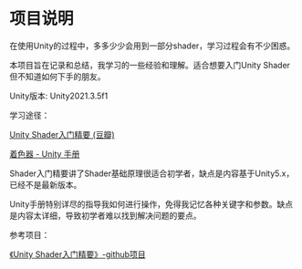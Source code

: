 # 项目说明

在使用Unity的过程中，多多少少会用到一部分shader，学习过程会有不少困惑。

本项目旨在记录和总结，我学习的一些经验和理解。适合想要入门Unity Shader但不知道如何下手的朋友。



Unity版本: Unity2021.3.5f1



学习途径：

[Unity Shader入门精要 (豆瓣)](https://book.douban.com/subject/26821639/)

[着色器 - Unity 手册](https://docs.unity3d.com/cn/current/Manual/Shaders.html)



Shader入门精要讲了Shader基础原理很适合初学者，缺点是内容基于Unity5.x，已经不是最新版本。

Unity手册特别详尽的指导我如何进行操作，免得我记忆各种关键字和参数。缺点是内容太详细，导致初学者难以找到解决问题的要点。





参考项目：

[《Unity Shader入门精要》-github项目](https://github.com/candycat1992/Unity_Shaders_Book)
